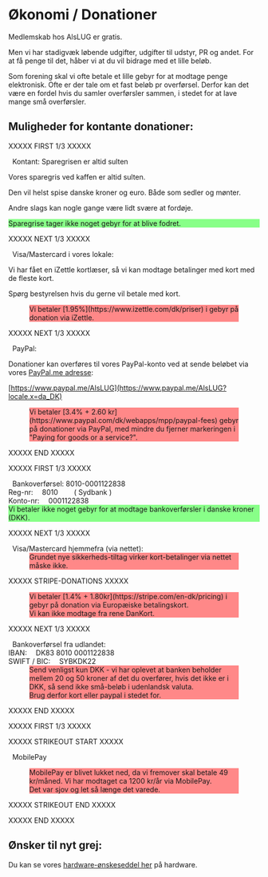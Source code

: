 # Økonomi / Donationer

Medlemskab hos AlsLUG er gratis.

Men vi har stadigvæk løbende udgifter, udgifter til udstyr, PR og andet.
For at få penge til det, håber vi at du vil bidrage med et lille beløb.

Som forening skal vi ofte betale et lille gebyr for at modtage penge elektronisk.
Ofte er der tale om et fast beløb pr overførsel.
Derfor kan det være en fordel hvis du samler overførsler sammen, i stedet for at lave mange små overførsler.

## Muligheder for kontante donationer:

<style>
	.fees, no-fees	{ margin-left:3em; margin-right:3em; }
	.fees   	{ background:#ff8888; }
	.no-fees   	{ background:#88ff88; }
	.strikeout	{ background:silver; text-decoration: line-through; text-decoration-style: wavy; }
	.reg-nr:before		{ margin-right:1em;	content:'Reg-nr: ';	}
	.reg-nr:after		{ padding-left:2em;	content:'( Sydbank )';	}
	.konto-nr:before	{ margin-right:1em;	content:'Konto-nr:';	}
	.iban:before		{ margin-right:1em;	content:'IBAN:';	}
	.swift:before		{ margin-right:1em;	content:'SWIFT / BIC:';	}
	.li_nk:after { content:"&#11008;"}
	.ssssss		{ min-heigth:10em; b_order:10px solid cyan; }
</style>

<div>
	
XXXXX FIRST 1/3 XXXXX

<div class='ssssss'>
<i class="fas fa-piggy-bank"></i> &nbsp; Kontant: Sparegrisen er altid sulten

Vores sparegris ved kaffen er altid sulten.

Den vil helst spise danske kroner og euro. Både som sedler og mønter.

Andre slags kan nogle gange være lidt svære at fordøje.

<div class='no-fees'>Sparegrise tager ikke noget gebyr for at blive fodret.</div>
</div>

XXXXX NEXT 1/3 XXXXX

<div class='ssssss'>
<i class="fas fa-credit-card"></i> &nbsp; Visa/Mastercard i vores lokale:

Vi har fået en iZettle kortlæser, så vi kan modtage betalinger med kort med de fleste kort.

Spørg bestyrelsen hvis du gerne vil betale med kort.

<div class='fees'>Vi betaler [1.95%](https://www.izettle.com/dk/priser) i gebyr på donation via iZettle.</div>
</div>
	
XXXXX NEXT 1/3 XXXXX

<div class='ssssss'>
<i class="fab fa-paypal"></i> &nbsp; PayPal:

Donationer kan overføres til vores PayPal-konto ved at sende beløbet via vores [PayPal.me adresse](https://www.paypal.me/AlsLUG?locale.x=da_DK):

[https://www.paypal.me/AlsLUG](https://www.paypal.me/AlsLUG?locale.x=da_DK)

<div class='fees'>Vi betaler [3.4% + 2.60 kr](https://www.paypal.com/dk/webapps/mpp/paypal-fees) gebyr på donationer via PayPal,
med mindre du fjerner markeringen i "Paying for goods or a service?".</div>
</div>

XXXXX END XXXXX

</div><div>

XXXXX FIRST 1/3 XXXXX

<div class='ssssss'>
<i class="fas fa-university"></i>  &nbsp; Bankoverførsel: 8010-0001122838

<div class='reg-nr'	>	8010		</div>

<div class='konto-nr'	>	0001122838	</div>

<div class='no-fees'>Vi betaler ikke noget gebyr for at modtage bankoverførsler i danske kroner (DKK).</div>
</div>

XXXXX NEXT 1/3 XXXXX

<div class='ssssss'>
<i class="fas fa-credit-card"></i> &nbsp; Visa/Mastercard hjemmefra (via nettet):

<div class='fees'>Grundet nye sikkerheds-tiltag virker kort-betalinger via nettet måske ikke.</div>

XXXXX STRIPE-DONATIONS XXXXX

<div class='fees'>Vi betaler [1.4% + 1.80kr](https://stripe.com/en-dk/pricing) i gebyr på donation via Europæiske betalingskort.</div>

<div class='fees'>Vi kan ikke modtage fra rene DanKort.</div>
</div>

XXXXX NEXT 1/3 XXXXX

<div class='ssssss'>
<i class="fas fa-university"></i> &nbsp; Bankoverførsel fra udlandet:

<div class='iban'	>	DK83 8010 0001122838	</div>

<div class='swift'	>	SYBKDK22		</div>

<div class='fees'>Send venligst kun DKK - vi har oplevet at banken beholder mellem 20 og 50 kroner af det du overfører, hvis det ikke er i DKK, så send ikke
små-beløb i udenlandsk valuta.</div>
	
<div class='fees'>Brug derfor kort eller paypal i stedet for.</div>
</div>

XXXXX END XXXXX

</div><div>
	
XXXXX FIRST 1/3 XXXXX

<div class='ssssss'>
XXXXX STRIKEOUT START XXXXX

<i class="fas fa-mobile-alt"></i> &nbsp; MobilePay

<div class='fees'>MobilePay er blivet lukket ned, da vi fremover skal betale 49 kr/måned. Vi har modtaget ca 1200 kr/år via MobilePay.</div>

<div class='fees'>Det var sjov og let så længe det varede.</div>

XXXXX STRIKEOUT END XXXXX
</div>

XXXXX END XXXXX

</div>

## Ønsker til nyt grej:

Du kan se vores [hardware-ønskeseddel her](/medlemskab/onsker-til-nyt-grej.md) på hardware.
